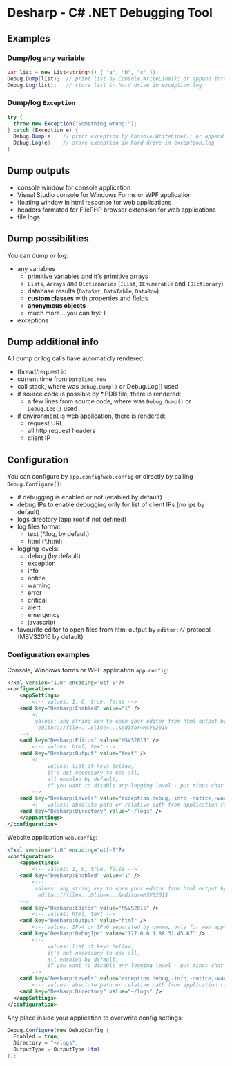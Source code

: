 # Desharp - C# .NET Debugging Tool



## Examples

### Dump/log any variable
```cs
var list = new List<string>() { "a", "b", "c" });
Debug.Dump(list);  // print list by Console.WriteLine(); or append into html response as floating window
Debug.Log(list);   // store list in hard drive in exception.log
```

### Dump/log `Exception`
```cs
try {
  throw new Exception("Something wrong!");
} catch (Exception e) {
  Debug.Dump(e);  // print exception by Console.WriteLine(); or append into html response as floating window
  Debug.Log(e);   // store exception in hard drive in exception.log
}
```

## Dump outputs

- console window for console application
- Visual Studio console for Windows Forms or WPF application
- floating window in html response for web applications
- headers formated for FilePHP browser extension for web applications
- file logs


## Dump possibilities

You can dump or log:
- any variables
  - primitive variables and it's primitive arrays
  - `Lists`, `Arrays` and `Dictionaries` (`IList`, `IEnumerable` and `IDictionary`)
  - database results (`DataSet`, `DataTable`, `DataRow`)
  - **custom classes** with properties and fields
  - **anonymous objects**
  - much more... you can try:-)
- exceptions


## Dump additional info

All dump or log calls have automaticly rendered:
- thread/request id
- current time from `DateTime.Now`
- call stack, where was `Debug.Dump()` or Debug.Log() used
- if source code is possible by *.PDB file, there is rendered:
  - a few lines from source code, where was `Debug.Dump()` or `Debug.Log()` used 
- if environment is web application, there is rendered:
  - request URL
  - all http request headers
  - client IP


## Configuration

You can configure by `app.config`/`web.config` or directly by calling `Debug.Configure()`:
- if debugging is enabled or not (enabled by default)
- debug IPs to enable debugging only for list of client IPs (no ips by default)
- logs directory (app root if not defined)
- log files format:
  - text (*.log, by default)
  - html (*.html)
- logging levels:
  - debug (by default)
  - exception
  - info
  - notice
  - warning
  - error
  - critical
  - alert
  - emergency
  - javascript
- favourite editor to open files from html output by `editor://` protocol (MSVS2016 by default)

### Configuration examples

Console, Windows forms or WPF application `app.config`:
```xml
<?xml version="1.0" encoding="utf-8"?>
<configuration>
    <appSettings>
        <!-- values: 1, 0, true, false -->
	<add key="Desharp:Enabled" value="1" />
        <!--
	     values: any string key to open your editor from html output by: 
	     `editor://file=...&line=...&editor=MSVS2015
	-->
	<add key="Desharp:Editor" value="MSVS2015" />
        <!-- values: html, text -->
	<add key="Desharp:Output" value="text" />
        <!-- 
             values: list of keys bellow, 
             it's not necessary to use all, 
             all enabled by default, 
             if you want to disable any logging level - put minus char before level key
        -->
	<add key="Desharp:Levels" value="exception,debug,-info,-notice,-warning,error,critical,alert,emergency,javascript" />
        <!-- values: absolute path or relative path from application root starting with '~/' -->
	<add key="Desharp:Directory" value="~/logs" />
    </appSettings>
</configuration>
```

Website application `web.config`:
```xml
<?xml version="1.0" encoding="utf-8"?>
<configuration>
    <appSettings>
        <!-- values: 1, 0, true, false -->
	<add key="Desharp:Enabled" value="1" />
        <!--
	     values: any string key to open your editor from html output by: 
	     `editor://file=...&line=...&editor=MSVS2015
	-->
	<add key="Desharp:Editor" value="MSVS2015" />
        <!-- values: html, text -->
	<add key="Desharp:Output" value="html" />
        <!-- values: IPv4 or IPv6 separated by comma, only for web applications -->
	<add key="Desharp:DebugIps" value="127.0.0.1,88.31.45.67" />
        <!-- 
             values: list of keys bellow, 
             it's not necessary to use all, 
             all enabled by default, 
             if you want to disable any logging level - put minus char before level key
        -->
	<add key="Desharp:Levels" value="exception,debug,-info,-notice,-warning,error,critical,alert,emergency,javascript" />
        <!-- values: absolute path or relative path from application root starting with '~/' -->
	<add key="Desharp:Directory" value="~/logs" />
  </appSettings>
</configuration>
```

Any place inside your application to overwrite config settings:
```cs
Debug.Configure(new DebugConfig {
  Enabled = true,
  Directory = "~/logs",
  OutputType = OutputType.Html
});
```
